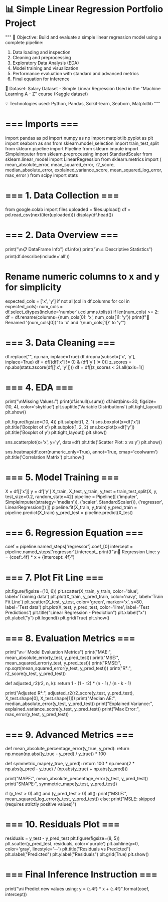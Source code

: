 # 📊 Simple Linear Regression Portfolio Project

"""
🎯 Objective:
Build and evaluate a simple linear regression model using a complete pipeline:
1. Data loading and inspection
2. Cleaning and preprocessing
3. Exploratory Data Analysis (EDA)
4. Model training and visualization
5. Performance evaluation with standard and advanced metrics
6. Final equation for inference

📁 Dataset:
Salary Dataset - Simple Linear Regression
Used in the "Machine Learning A - Z" course (Kaggle dataset)

💡 Technologies used: Python, Pandas, Scikit-learn, Seaborn, Matplotlib
"""

# === Imports ===
import pandas as pd
import numpy as np
import matplotlib.pyplot as plt
import seaborn as sns
from sklearn.model_selection import train_test_split
from sklearn.pipeline import Pipeline
from sklearn.impute import SimpleImputer
from sklearn.preprocessing import StandardScaler
from sklearn.linear_model import LinearRegression
from sklearn.metrics import (
    mean_absolute_error, mean_squared_error, r2_score,
    median_absolute_error, explained_variance_score,
    mean_squared_log_error, max_error
)
from scipy import stats

# === 1. Data Collection ===
from google.colab import files
uploaded = files.upload()
df = pd.read_csv(next(iter(uploaded)))
display(df.head())

# === 2. Data Overview ===
print("\n📋 DataFrame Info")
df.info()
print("\n📊 Descriptive Statistics")
print(df.describe(include='all'))

# Rename numeric columns to x and y for simplicity
expected_cols = ['x', 'y']
if not all(col in df.columns for col in expected_cols):
    num_cols = df.select_dtypes(include='number').columns.tolist()
    if len(num_cols) >= 2:
        df = df.rename(columns={num_cols[0]: 'x', num_cols[1]: 'y'})
        print(f"🔁 Renamed '{num_cols[0]}' to 'x' and '{num_cols[1]}' to 'y'")

# === 3. Data Cleaning ===
df.replace("", np.nan, inplace=True)
df.dropna(subset=['x', 'y'], inplace=True)
df = df[(df['x'] != 0) & (df['y'] != 0)]
z_scores = np.abs(stats.zscore(df[['x', 'y']]))
df = df[(z_scores < 3).all(axis=1)]

# === 4. EDA ===
print("\nMissing Values:")
print(df.isnull().sum())
df.hist(bins=30, figsize=(10, 4), color='skyblue')
plt.suptitle('Variable Distributions')
plt.tight_layout()
plt.show()

plt.figure(figsize=(10, 4))
plt.subplot(1, 2, 1)
sns.boxplot(x=df['x'])
plt.title('Boxplot of x')
plt.subplot(1, 2, 2)
sns.boxplot(x=df['y'])
plt.title('Boxplot of y')
plt.tight_layout()
plt.show()

sns.scatterplot(x='x', y='y', data=df)
plt.title('Scatter Plot: x vs y')
plt.show()

sns.heatmap(df.corr(numeric_only=True), annot=True, cmap='coolwarm')
plt.title('Correlation Matrix')
plt.show()

# === 5. Model Training ===
X = df[['x']]
y = df['y']
X_train, X_test, y_train, y_test = train_test_split(X, y, test_size=0.2, random_state=42)
pipeline = Pipeline([
    ('imputer', SimpleImputer(strategy='median')),
    ('scaler', StandardScaler()),
    ('regressor', LinearRegression())
])
pipeline.fit(X_train, y_train)
y_pred_train = pipeline.predict(X_train)
y_pred_test = pipeline.predict(X_test)

# === 6. Regression Equation ===
coef = pipeline.named_steps['regressor'].coef_[0]
intercept = pipeline.named_steps['regressor'].intercept_
print(f"\n📐 Regression Line: y = {coef:.4f} * x + {intercept:.4f}")

# === 7. Plot Fit Line ===
plt.figure(figsize=(10, 6))
plt.scatter(X_train, y_train, color='blue', label='Training data')
plt.plot(X_train, y_pred_train, color='navy', label='Train Fit Line')
plt.scatter(X_test, y_test, color='green', marker='x', s=80, label='Test data')
plt.plot(X_test, y_pred_test, color='lime', label='Test Predictions')
plt.title("Linear Regression - Prediction")
plt.xlabel("x")
plt.ylabel("y")
plt.legend()
plt.grid(True)
plt.show()

# === 8. Evaluation Metrics ===
print("\n✅ Model Evaluation Metrics")
print("MAE:", mean_absolute_error(y_test, y_pred_test))
print("MSE:", mean_squared_error(y_test, y_pred_test))
print("RMSE:", np.sqrt(mean_squared_error(y_test, y_pred_test)))
print("R²:", r2_score(y_test, y_pred_test))

def adjusted_r2(r2, n, k):
    return 1 - (1 - r2) * (n - 1) / (n - k - 1)

print("Adjusted R²:", adjusted_r2(r2_score(y_test, y_pred_test), X_test.shape[0], X_test.shape[1]))
print("Median AE:", median_absolute_error(y_test, y_pred_test))
print("Explained Variance:", explained_variance_score(y_test, y_pred_test))
print("Max Error:", max_error(y_test, y_pred_test))

# === 9. Advanced Metrics ===
def mean_absolute_percentage_error(y_true, y_pred):
    return np.mean(np.abs((y_true - y_pred) / y_true)) * 100

def symmetric_mape(y_true, y_pred):
    return 100 * np.mean(2 * np.abs(y_pred - y_true) / (np.abs(y_true) + np.abs(y_pred)))

print("MAPE:", mean_absolute_percentage_error(y_test, y_pred_test))
print("SMAPE:", symmetric_mape(y_test, y_pred_test))

if (y_test > 0).all() and (y_pred_test > 0).all():
    print("MSLE:", mean_squared_log_error(y_test, y_pred_test))
else:
    print("MSLE: skipped (requires strictly positive values)")

# === 10. Residuals Plot ===
residuals = y_test - y_pred_test
plt.figure(figsize=(8, 5))
plt.scatter(y_pred_test, residuals, color='purple')
plt.axhline(y=0, color='gray', linestyle='--')
plt.title("Residuals vs Predicted")
plt.xlabel("Predicted")
plt.ylabel("Residuals")
plt.grid(True)
plt.show()

# === Final Inference Instruction ===
print("\nℹ️ Predict new values using: y = {:.4f} * x + {:.4f}".format(coef, intercept))


